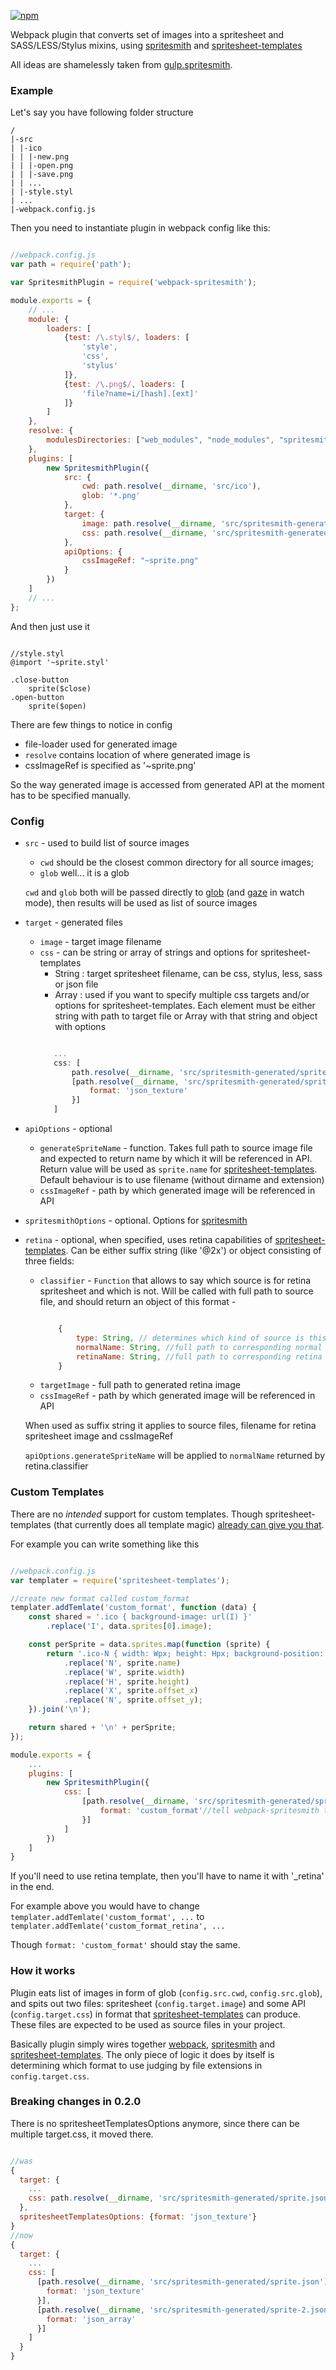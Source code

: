 [![npm](https://img.shields.io/npm/v/webpack-spritesmith.svg)](https://www.npmjs.com/package/webpack-spritesmith)

Webpack plugin that converts set of images into a spritesheet and SASS/LESS/Stylus mixins, using
[spritesmith](https://github.com/Ensighten/spritesmith) and [spritesheet-templates](https://github.com/twolfson/spritesheet-templates) 

All ideas are shamelessly taken from [gulp.spritesmith](https://github.com/twolfson/gulp.spritesmith).

### Example

Let's say you have following folder structure

```
/
|-src
| |-ico
| | |-new.png
| | |-open.png
| | |-save.png
| | ...
| |-style.styl
| ...
|-webpack.config.js

```

Then you need to instantiate plugin in webpack config like this:

```javascript

//webpack.config.js
var path = require('path');

var SpritesmithPlugin = require('webpack-spritesmith');

module.exports = {
    // ...
    module: {
        loaders: [
            {test: /\.styl$/, loaders: [
                'style',
                'css',
                'stylus'
            ]},
            {test: /\.png$/, loaders: [
                'file?name=i/[hash].[ext]'
            ]}
        ]
    },
    resolve: {
        modulesDirectories: ["web_modules", "node_modules", "spritesmith-generated"]
    },
    plugins: [
        new SpritesmithPlugin({
            src: {
                cwd: path.resolve(__dirname, 'src/ico'),
                glob: '*.png'
            },
            target: {
                image: path.resolve(__dirname, 'src/spritesmith-generated/sprite.png'),
                css: path.resolve(__dirname, 'src/spritesmith-generated/sprite.styl')
            },
            apiOptions: {
                cssImageRef: "~sprite.png"
            }
        })
    ]
    // ...
};


```

And then just use it


```stylus

//style.styl
@import '~sprite.styl'

.close-button
    sprite($close)
.open-button
    sprite($open)

```

There are few things to notice in config

- file-loader used for generated image
- `resolve` contains location of where generated image is
- cssImageRef is specified as '~sprite.png'

So the way generated image is accessed from generated API at the moment has to be specified manually.

### Config

- `src` - used to build list of source images
    - `cwd` should be the closest common directory for all source images;
    - `glob` well... it is a glob

    `cwd` and `glob` both will be passed directly to [glob](https://github.com/isaacs/node-glob) (and [gaze](https://github.com/shama/gaze)
    in watch mode), then results will be used as list of source images

- `target` - generated files
    - `image` - target image filename
    - `css` - can be string or array of strings and options for spritesheet-templates
        - String : target spritesheet filename, can be css, stylus, less, sass or json file
        - Array : used if you want to specify multiple css targets and/or options for spritesheet-templates. Each element must be either string with path to target file or Array with that string and object with options
         ```javascript
         
            ...
            css: [
                path.resolve(__dirname, 'src/spritesmith-generated/sprite.styl'),
                [path.resolve(__dirname, 'src/spritesmith-generated/sprite.json'), {
                    format: 'json_texture'
                }]
            ]
         
         ```
- `apiOptions` - optional
    - `generateSpriteName` - function. Takes full path to source image file and expected to return
    name by which it will be referenced in API. Return value will be used as `sprite.name` for
    [spritesheet-templates](https://github.com/twolfson/spritesheet-templates). Default behaviour is to
    use filename (without dirname and extension)
    - `cssImageRef` - path by which generated image will be referenced in API 
- `spritesmithOptions` - optional. Options for [spritesmith](https://github.com/Ensighten/spritesmith)
- `retina` - optional, when specified, uses retina capabilities of [spritesheet-templates](https://github.com/twolfson/spritesheet-templates). Can be either suffix string (like '@2x') or object consisting of three fields:
    - `classifier` - `Function` that allows to say which source is for retina spritesheet and which is not. Will be called with full path to source file, and should return an object of this format -
        ```javascript
        
            {
                type: String, // determines which kind of source is this. Can contain one of two values: 'retina' and 'normal'
                normalName: String, //full path to corresponding normal source image
                retinaName: String, //full path to corresponding retina source image
            }
        ```
    - `targetImage` - full path to generated retina image
    - `cssImageRef` - path by which generated image will be referenced in API

    When used as suffix string it applies to source files, filename for retina spritesheet image and cssImageRef

    `apiOptions.generateSpriteName` will be applied to `normalName` returned by retina.classifier

### Custom Templates

There are no *intended* support for custom templates.
Though spritesheet-templates (that currently does all template magic) [already can give you that](https://github.com/twolfson/spritesheet-templates#custom).

For example you can write something like this

```javascript

//webpack.config.js
var templater = require('spritesheet-templates');

//create new format called custom_format
templater.addTemlate('custom_format', function (data) {
    const shared = '.ico { background-image: url(I) }'
        .replace('I', data.sprites[0].image);

    const perSprite = data.sprites.map(function (sprite) {
        return '.ico-N { width: Wpx; height: Hpx; background-position: Xpx Ypx; }'
            .replace('N', sprite.name)
            .replace('W', sprite.width)
            .replace('H', sprite.height)
            .replace('X', sprite.offset_x)
            .replace('N', sprite.offset_y);
    }).join('\n');

    return shared + '\n' + perSprite;
});

module.exports = {
    ...
    plugins: [
        new SpritesmithPlugin({
            css: [
                [path.resolve(__dirname, 'src/spritesmith-generated/sprite.css'), {
                    format: 'custom_format'//tell webpack-spritesmith to use that new format
                }]
            ]
        })
    ]
}

```

If you'll need to use retina template, then you'll have to name it with '_retina' in the end.

For example above you would have to change `templater.addTemlate('custom_format', ...` to `templater.addTemlate('custom_format_retina', ...`

Though `format: 'custom_format'` should stay the same.

### How it works

Plugin eats list of images in form of glob (`config.src.cwd`, `config.src.glob`), and spits out two files: spritesheet
(`config.target.image`) and some API (`config.target.css`) in format that [spritesheet-templates](https://github.com/twolfson/spritesheet-templates) can produce.
These files are expected to be used as source files in your project.

Basically plugin simply wires together [webpack](http://webpack.github.io/), [spritesmith](https://github.com/Ensighten/spritesmith)
and [spritesheet-templates](https://github.com/twolfson/spritesheet-templates).
The only piece of logic it does by itself is determining which format to use judging by file extensions in `config.target.css`.

### Breaking changes in 0.2.0
There is no spritesheetTemplatesOptions anymore, since there can be multiple target.css, it moved there.
```javascript

//was
{
  target: {
    ...
    css: path.resolve(__dirname, 'src/spritesmith-generated/sprite.json'),
  },
  spritesheetTemplatesOptions: {format: 'json_texture'}
}
//now
{
  target: {
    ...
    css: [
      [path.resolve(__dirname, 'src/spritesmith-generated/sprite.json'), {
        format: 'json_texture'
      }],
      [path.resolve(__dirname, 'src/spritesmith-generated/sprite-2.json'), {
        format: 'json_array'
      }]
    ]
  }
}

```
